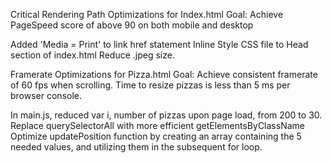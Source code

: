 
Critical Rendering Path Optimizations for Index.html
	Goal: Achieve PageSpeed score of above 90 on both mobile and desktop

Added 'Media = Print' to link href statement
Inline Style CSS file to Head section of index.html
Reduce .jpeg size.


Framerate Optimizations for Pizza.html
	Goal: Achieve consistent framerate of 60 fps when scrolling.  Time to resize pizzas is less than 5 ms per browser console.
	
In main.js, reduced var i, number of pizzas upon page load, from 200 to 30.
Replace querySelectorAll with more efficient getElementsByClassName
Optimize updatePosition function by creating an array containing the 5 needed values, and utilizing them in the subsequent for loop.






